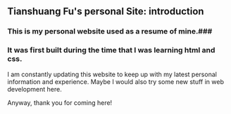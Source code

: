 ## Tianshuang Fu's personal Site: introduction ##

### This is my personal website used as a resume of mine.### 

### It was first built during the time that I was learning html and css. ###

I am constantly updating this website to keep up with my latest personal information and experience. Maybe I would also try some new stuff in web development here.

Anyway, thank you for coming here!
